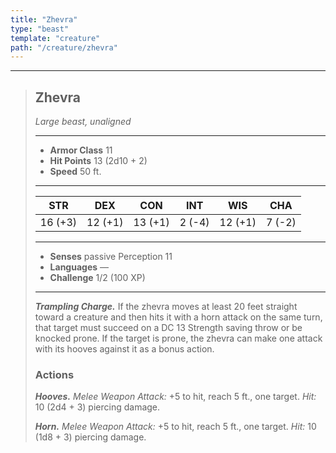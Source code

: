 ```yaml
---
title: "Zhevra"
type: "beast"
template: "creature"
path: "/creature/zhevra"
---
```


___
>
> ## Zhevra
>*Large beast, unaligned*
> ___
>
> - **Armor Class** 11
> - **Hit Points** 13 (2d10 + 2)
> - **Speed** 50 ft.
>___
>
>|STR|DEX|CON|INT|WIS|CHA|
>|:---:|:---:|:---:|:---:|:---:|:---:|
>|16 (+3)|12 (+1)|13 (+1)|2 (-4)|12 (+1)|7 (-2)|
>___
>
> - **Senses** passive Perception 11
> - **Languages** —
> - **Challenge** 1/2 (100 XP)
> ___
>
>
> ***Trampling Charge.*** If the zhevra moves at least 20 feet straight toward a creature and then hits it with a horn attack on the same turn, that target must succeed on a DC 13 Strength saving throw or be knocked prone. If the target is prone, the zhevra can make one attack with its hooves against it as a bonus action.
>
> ### Actions
> ***Hooves.*** *Melee Weapon Attack:* +5 to hit, reach 5 ft., one target. *Hit:* 10 (2d4 + 3) piercing damage.
>
> ***Horn.*** *Melee Weapon Attack:* +5 to hit, reach 5 ft., one target. *Hit:* 10 (1d8 + 3) piercing damage.
